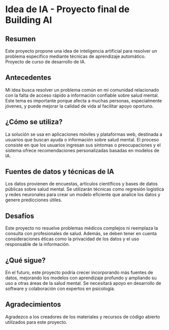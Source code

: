 # Idea de IA - Proyecto final de Building AI

## Resumen

Este proyecto propone una idea de inteligencia artificial para resolver un problema específico mediante técnicas de aprendizaje automático. Proyecto de curso de desarrollo de IA.

## Antecedentes

Mi idea busca resolver un problema común en mi comunidad relacionado con la falta de acceso rápido a información confiable sobre salud mental. Este tema es importante porque afecta a muchas personas, especialmente jóvenes, y puede mejorar la calidad de vida al facilitar apoyo oportuno.

## ¿Cómo se utiliza?

La solución se usa en aplicaciones móviles y plataformas web, destinada a usuarios que buscan ayuda o información sobre salud mental. El proceso consiste en que los usuarios ingresan sus síntomas o preocupaciones y el sistema ofrece recomendaciones personalizadas basadas en modelos de IA.

## Fuentes de datos y técnicas de IA

Los datos provienen de encuestas, artículos científicos y bases de datos públicas sobre salud mental. Se utilizarán técnicas como regresión logística y redes neuronales para crear un modelo eficiente que analice los datos y genere predicciones útiles.

## Desafíos

Este proyecto no resuelve problemas médicos complejos ni reemplaza la consulta con profesionales de salud. Además, se deben tener en cuenta consideraciones éticas como la privacidad de los datos y el uso responsable de la información.

## ¿Qué sigue?

En el futuro, este proyecto podría crecer incorporando más fuentes de datos, mejorando los modelos con aprendizaje profundo y ampliando su uso a otras áreas de la salud mental. Se necesitará apoyo en desarrollo de software y colaboración con expertos en psicología.

## Agradecimientos

Agradezco a los creadores de los materiales y recursos de código abierto utilizados para este proyecto.
